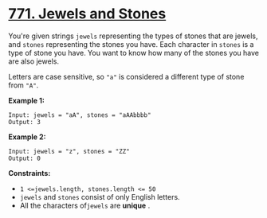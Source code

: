 # [771. Jewels and Stones](https://leetcode.com/problems/jewels-and-stones/)

You're given strings `jewels` representing the types of stones that are jewels, and `stones` representing the stones you have. Each character in `stones` is a type of stone you have. You want to know how many of the stones you have are also jewels.

Letters are case sensitive, so `"a"` is considered a different type of stone from `"A"`.

**Example 1:** 

```
Input: jewels = "aA", stones = "aAAbbbb"
Output: 3
```

**Example 2:** 

```
Input: jewels = "z", stones = "ZZ"
Output: 0
```

**Constraints:** 

- `1 <=jewels.length, stones.length <= 50`
- `jewels` and `stones` consist of only English letters.
- All the characters of`jewels` are **unique** .